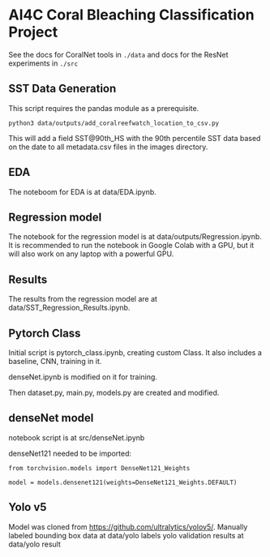 # AI4C Coral Bleaching Classification Project

See the docs for CoralNet tools in `./data` and docs for the ResNet experiments in `./src`

## SST Data Generation

This script requires the pandas module as a prerequisite.

```
python3 data/outputs/add_coralreefwatch_location_to_csv.py
```

This will add a field SST@90th_HS with the 90th percentile SST data based on the date to all metadata.csv files in the images directory.

## EDA

The noteboom for EDA is at data/EDA.ipynb.

## Regression model

The notebook for the regression model is at data/outputs/Regression.ipynb.
It is recommended to run the notebook in Google Colab with a GPU, but it will also work on any laptop with a powerful GPU.

## Results

The results from the regression model are at data/SST_Regression_Results.ipynb.

## Pytorch Class

Initial script is pytorch_class.ipynb, creating custom Class. It also includes a baseline, CNN, training in it.

denseNet.ipynb is modified on it for training.

Then dataset.py, main.py, models.py are created and modified.


## denseNet model

notebook script is at src/denseNet.ipynb

denseNet121 needed to be imported:

    from torchvision.models import DenseNet121_Weights

    model = models.densenet121(weights=DenseNet121_Weights.DEFAULT)

## Yolo v5
Model was cloned from https://github.com/ultralytics/yolov5/.
Manually labeled bounding box data at data/yolo labels
yolo validation results at data/yolo result
